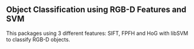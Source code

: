 ## Object Classification using RGB-D Features and SVM

This packages using 3 different features: SIFT, FPFH and HoG with libSVM to classify RGB-D objects.
